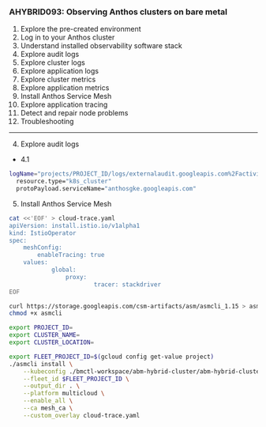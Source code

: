 ### AHYBRID093: Observing Anthos clusters on bare metal

1. Explore the pre-created environment
2. Log in to your Anthos cluster
3. Understand installed observability software stack
4. Explore audit logs
5. Explore cluster logs
6. Explore application logs
7. Explore cluster metrics
8. Explore application metrics
9. Install Anthos Service Mesh
10. Explore application tracing
11. Detect and repair node problems
12. Troubleshooting

---

4. Explore audit logs

- 4.1

```bash
logName="projects/PROJECT_ID/logs/externalaudit.googleapis.com%2Factivity"
  resource.type="k8s_cluster"
  protoPayload.serviceName="anthosgke.googleapis.com"
```

5. Install Anthos Service Mesh

```bash
cat <<'EOF' > cloud-trace.yaml
apiVersion: install.istio.io/v1alpha1
kind: IstioOperator
spec:
    meshConfig:
        enableTracing: true
    values:
            global:
                proxy:
                        tracer: stackdriver
EOF
```

```bash
curl https://storage.googleapis.com/csm-artifacts/asm/asmcli_1.15 > asmcli
chmod +x asmcli
```

```bash
export PROJECT_ID=
export CLUSTER_NAME=
export CLUSTER_LOCATION=
```

```bash
export FLEET_PROJECT_ID=$(gcloud config get-value project)
./asmcli install \
    --kubeconfig ./bmctl-workspace/abm-hybrid-cluster/abm-hybrid-cluster-kubeconfig \
    --fleet_id $FLEET_PROJECT_ID \
    --output_dir . \
    --platform multicloud \
    --enable_all \
    --ca mesh_ca \
    --custom_overlay cloud-trace.yaml
```
